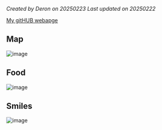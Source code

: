 *Created by Deron on 20250223 Last updated on 20250222*

[My gitHUB webapge](https://github.com/DeronHuang)


## Map
![image](https://github.com/user-attachments/assets/2c6c0b27-c470-4c55-93c6-eae006fe21c7)


## Food
![image](https://github.com/user-attachments/assets/9a0a666d-91cb-446a-b636-f9405bfee278)


## Smiles
![image](https://github.com/user-attachments/assets/de78f718-c484-4276-9a5b-0c4d9108916d)
